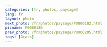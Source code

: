 ```yaml
---
categories: [fr, photos, paysage]
lang: fr
layout: photo
next_photo: /fr/photos/paysage/P0000182.html
picname: P0000186
prev_photo: /fr/photos/paysage/P0000205.html
tags: [Grass]
---
```

